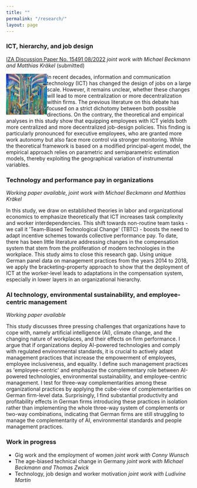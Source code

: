 ```yaml
---
title: ""
permalink: "/research/"
layout: page
---
```


### ICT, hierarchy, and job design 
[IZA Discussion Paper No. 15491 08/2022](https://www.iza.org/publications/dp/15491/information-and-communication-technology-hierarchy-and-job-design) *joint work with Michael Beckmann and Matthias Kräkel* (submitted)

<img align="left" src="https://github.com/elisagerten/elisagerten.github.io/blob/4485b2843dbd76633e65f827a871049983c5af53/assets/projet1.png" width=22% height=22%>

In recent decades, information and communication technology (ICT) has changed the design of jobs on a large scale. However, it remains unclear, whether these changes will lead to more centralization or more decentralization within firms. The previous literature on this debate has focused on a strict dichotomy between both possible directions. On the contrary, the theoretical and empirical analyses in this study show that equipping employees with ICT yields both more centralized  and more decentralized job-design policies. This finding is particularly pronounced for executive employees, who are granted more work autonomy but also face more control via stronger monitoring. While the theoretical framework is based on a modified principal-agent model, the empirical approach relies on parametric and semiparametric estimation models, thereby exploiting the geographical variation of instrumental variables.

### Technology and performance pay in organizations
*Working paper available,* *joint work with Michael Beckmann and Matthias Kräkel*

In this study, we draw on established theories in labor and organizational economics to emphasize theoretically that ICT increases task complexity and worker interdependencies. This shift towards non-routine team tasks - we call it 'Team-Biased Technological Change' (TBTC) - boosts the need to adapt incentive schemes towards collective performance pay. To date, there has been little literature addressing changes in the compensation system that stem from the proliferation of modern technologies in the workplace. This study aims to close this research gap. Using unique German panel data on management practices from the years 2014 to 2018, we apply the bracketing-property approach to show that the deployment of ICT at the worker-level leads to adaptations in the compensation system, especially in lower layers in an organizational hierarchy.

### AI technology, environmental sustainability, and employee-centric management
*Working paper available*

This study discusses three pressing challenges that organizations have to cope with, namely artificial intelligence (AI), climate change, and the changing nature of workplaces, and their effects on firm performance. I argue that if organizations deploy AI-powered technologies and comply with regulated environmental standards, it is crucial to actively adapt management practices that increase the empowerment of employees, employee inclusiveness, and equality. I define such management practices as 'employee-centric' and emphasize the complementary role between AI-powered technologies, environmental sustainability, and employee-centric management. I test for three-way complementarities among these organizational practices by applying the cube-view of complementarities on German firm-level data. Surprisingly, I find substantial productivity and profitability effects in German firms introducing these practices in isolation rather than implementing the whole three-way system of complements or two-way combinations, indicating that German firms are still struggling to manage the complementarity of AI, environmental standards and people management practices.

### Work in progress

- Gig work and the employment of women *joint work with Conny Wunsch*
- The age-biased technical change in Germany *joint work with Michael Beckmann and Thomas Zwick*
- Technology, job design and worker motivation *joint work with Ludivine Martin*
